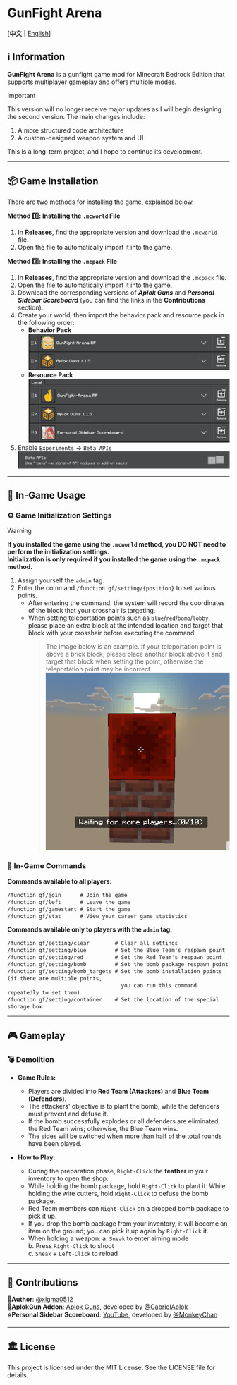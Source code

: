 # GunFight Arena

[**中文** | [English](README_en.md)]

## ℹ️ Information

**GunFight Arena** is a gunfight game mod for Minecraft Bedrock Edition that supports multiplayer gameplay and offers multiple modes.

> [!IMPORTANT]
> This version will no longer receive major updates as I will begin designing the second version. The main changes include:
> 
> 1. A more structured code architecture
> 2. A custom-designed weapon system and UI
>
> This is a long-term project, and I hope to continue its development.

---
## 📦 Game Installation

There are two methods for installing the game, explained below.

**Method 1️⃣: Installing the `.mcworld` File**

1. In **Releases**, find the appropriate version and download the `.mcworld` file.
2. Open the file to automatically import it into the game.

**Method 2️⃣: Installing the `.mcpack` File**

1. In **Releases**, find the appropriate version and download the `.mcpack` file.
2. Open the file to automatically import it into the game.
3. Download the corresponding versions of ***Aplok Guns*** and ***Personal Sidebar Scoreboard*** (you can find the links in the **Contributions** section).
4. Create your world, then import the behavior pack and resource pack in the following order:
    - **Behavior Pack**
      ![behavior_pack](images/bp.png)
    - **Resource Pack**
      ![resource_pack](images/rp.png)
5. Enable `Experiments` -> `Beta APIs`
    ![Beta APIs](images/beta_api.png)

---

## 📘 In-Game Usage

### ⚙️ Game Initialization Settings

> [!WARNING]
> **If you installed the game using the `.mcworld` method, you DO NOT need to perform the initialization settings.**  
> **Initialization is only required if you installed the game using the `.mcpack` method.**

1. Assign yourself the `admin` tag.
2. Enter the command `/function gf/setting/{position}` to set various points.
    - After entering the command, the system will record the coordinates of the block that your crosshair is targeting.
    - When setting teleportation points such as `blue`/`red`/`bomb`/`lobby`, please place an extra block at the intended location and target that block with your crosshair before executing the command.
        > The image below is an example. If your teleportation point is above a brick block, please place another block above it and target that block when setting the point, otherwise the teleportation point may be incorrect.  
        > ![setting_position](images/setting_position.png)

### 🤖 In-Game Commands

**Commands available to all players:**
```
/function gf/join      # Join the game
/function gf/left      # Leave the game
/function gf/gamestart # Start the game
/function gf/stat      # View your career game statistics
```

**Commands available only to players with the `admin` tag:**
```
/function gf/setting/clear        # Clear all settings
/function gf/setting/blue         # Set the Blue Team's respawn point
/function gf/setting/red          # Set the Red Team's respawn point
/function gf/setting/bomb         # Set the bomb package respawn point
/function gf/setting/bomb_targets # Set the bomb installation points (if there are multiple points,
                                    you can run this command repeatedly to set them) 
/function gf/setting/container    # Set the location of the special storage box
```


---
## 🎮 Gameplay

### 💣 Demolition

- **Game Rules:**
    - Players are divided into **Red Team (Attackers)** and **Blue Team (Defenders)**.
    - The attackers' objective is to plant the bomb, while the defenders must prevent and defuse it.
    - If the bomb successfully explodes or all defenders are eliminated, the Red Team wins; otherwise, the Blue Team wins.
    - The sides will be switched when more than half of the total rounds have been played.

- **How to Play:**
    - During the preparation phase, `Right-Click` the **feather** in your inventory to open the shop.
    - While holding the bomb package, hold `Right-Click` to plant it. While holding the wire cutters, hold `Right-Click` to defuse the bomb package.
    - Red Team members can `Right-Click` on a dropped bomb package to pick it up.
    - If you drop the bomb package from your inventory, it will become an item on the ground; you can pick it up again by `Right-Click` it.
    - When holding a weapon:
        a. `Sneak` to enter aiming mode  
        b. Press `Right-Click` to shoot  
        c. `Sneak` + `Left-Click` to reload

---
## 📜 Contributions

**👤Author**: [@xigma0512](https://github.com/xigma0512)  
**🎨AplokGun Addon**: [Aplok Guns](https://mcpedl.com/aplok-guns/), developed by [@GabrielAplok](https://github.com/gabriel-aplok/)  
**⭐Personal Sidebar Scoreboard**: [YouTube](https://www.youtube.com/watch?v=6fFCAAD8vUs&ab_channel=MonkeyChan), developed by [@MonkeyChan](https://www.youtube.com/@MonkeyChan118)

---
## 🏛️ License
This project is licensed under the MIT License. See the LICENSE file for details.
